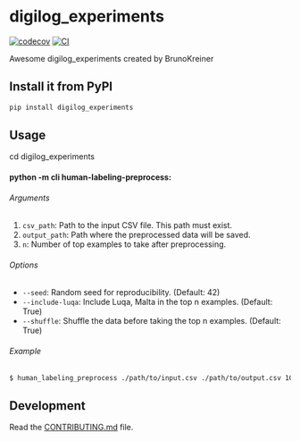 # digilog_experiments

[![codecov](https://codecov.io/gh/BrunoKreiner/digilog-experiments/branch/main/graph/badge.svg?token=digilog-experiments_token_here)](https://codecov.io/gh/BrunoKreiner/digilog-experiments)
[![CI](https://github.com/BrunoKreiner/digilog-experiments/actions/workflows/main.yml/badge.svg)](https://github.com/BrunoKreiner/digilog-experiments/actions/workflows/main.yml)

Awesome digilog_experiments created by BrunoKreiner

## Install it from PyPI

```bash
pip install digilog_experiments
```

## Usage

cd digilog_experiments

#### python -m cli human-labeling-preprocess:

###### Arguments

1. `csv_path`: Path to the input CSV file. This path must exist.
2. `output_path`: Path where the preprocessed data will be saved.
3. `n`: Number of top examples to take after preprocessing.

###### Options

- `--seed`: Random seed for reproducibility. (Default: 42)
- `--include-luqa`: Include Luqa, Malta in the top n examples. (Default: True)
- `--shuffle`: Shuffle the data before taking the top n examples. (Default: True)

###### Example

```bash
$ human_labeling_preprocess ./path/to/input.csv ./path/to/output.csv 100 --seed 123 --include-luqa true --shuffle false
```

## Development

Read the [CONTRIBUTING.md](CONTRIBUTING.md) file.
